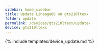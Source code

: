 ```yaml
---
sidebar: home_sidebar
title: Update LineageOS on gts210ltexx
folder: update
permalink: /devices/gts210ltexx/update/
device: gts210ltexx
---
```

{% include templates/device_update.md %}
